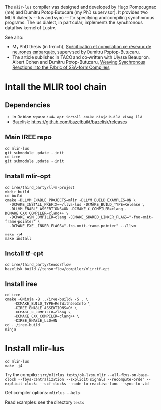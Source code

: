 The ```mlir-lus``` compiler was designed and developed by Hugo Pompougnac (me)
and Dumitru Potop-Butucaru (my PhD supervisor). It provides two MLIR dialects
-- lus and sync -- for specifying and compiling synchronous programs.
The lus dialect, in particular, implements the synchronous dataflow kernel
of Lustre.

See also:
+ My PhD thesis (in french), [Spécification et compilation de réseaux de neurones embarqués](https://theses.hal.science/tel-03997036/file/POMPOUGNAC_Hugo_these_2022.pdf),
supervised by Dumitru Poptop-Butucaru.
+ The article published in TACO and co-written with Ulysse Beaugnon,
  Albert Cohen and Dumitru Potop-Butucaru, [Weaving Synchronous Reactions into the Fabric of SSA-form Compilers](https://dl.acm.org/doi/full/10.1145/3506706)

# Intall the MLIR tool chain

## Dependencies

* In Debian repos: ```sudo apt install cmake ninja-build clang lld```
* Bazelisk: https://github.com/bazelbuild/bazelisk/releases

## Main IREE repo

```
cd mlir-lus
git submodule update --init
cd iree
git submodule update --init
```

## Install mlir-opt

```
cd iree/third_party/llvm-project
mkdir build
cd build
cmake -DLLVM_ENABLE_PROJECTS=mlir -DLLVM_BUILD_EXAMPLES=ON \
  -DCMAKE_INSTALL_PREFIX=~/llvm-lus -DCMAKE_BUILD_TYPE=Release \
  -DLLVM_ENABLE_ASSERTIONS=ON -DCMAKE_C_COMPILER=clang -DCMAKE_CXX_COMPILER=clang++ \
  -DCMAKE_ASM_COMPILER=clang -DCMAKE_SHARED_LINKER_FLAGS="-fno-omit-frame-pointer" \
  -DCMAKE_EXE_LINKER_FLAGS="-fno-omit-frame-pointer" ../llvm

make -j4
make install
```

## Install tf-opt

```
cd iree/third_party/tensorflow
bazelisk build //tensorflow/compiler/mlir:tf-opt
```

## Install iree

```
cd iree
cmake -GNinja -B ../iree-build/ -S . \
    -DCMAKE_BUILD_TYPE=RelWithDebInfo \
    -DIREE_ENABLE_ASSERTIONS=ON \
    -DCMAKE_C_COMPILER=clang \
    -DCMAKE_CXX_COMPILER=clang++ \
    -DIREE_ENABLE_LLD=ON
cd ../iree-build
ninja
```

# Install mlir-lus

```
cd mlir-lus
make -j4
```

Try the compiler: ```src/mlirlus tests/ok-lstm.mlir --all-fbys-on-base-clock --fbys-centralization --explicit-signals --recompute-order --explicit-clocks --scf-clocks --node-to-reactive-func --sync-to-std```

Get compiler options: ```mlirlus --help```

Read examples: see the directory ```tests```
